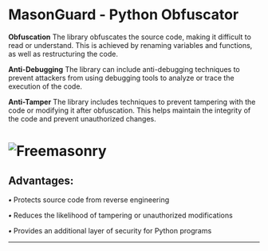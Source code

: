 # MasonGuard - Python Obfuscator

**Obfuscation**
The library obfuscates the source code, making it difficult to read or understand. This is achieved by renaming variables and functions, as well as restructuring the code.

**Anti-Debugging**
The library can include anti-debugging techniques to prevent attackers from using debugging tools to analyze or trace the execution of the code.

**Anti-Tamper**
The library includes techniques to prevent tampering with the code or modifying it after obfuscation. This helps maintain the integrity of the code and prevent unauthorized changes.

# ![Freemasonry](https://i.ibb.co/bN4jTcm/image.png)
 Advantages:
 ---
***•*** Protects source code from reverse engineering

***•*** Reduces the likelihood of tampering or unauthorized modifications

***•*** Provides an additional layer of security for Python programs

---

